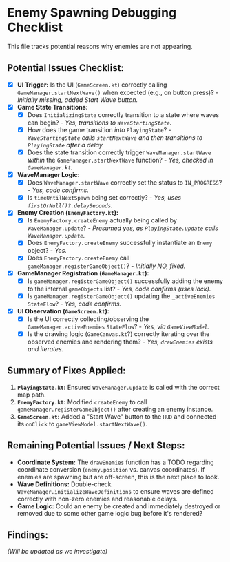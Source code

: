 # Enemy Spawning Debugging Checklist

This file tracks potential reasons why enemies are not appearing.

## Potential Issues Checklist:

- [x] **UI Trigger:** Is the UI (`GameScreen.kt`) correctly calling `GameManager.startNextWave()` when expected (e.g., on button press)? - _Initially missing, added Start Wave button._
- [x] **Game State Transitions:**
    - [x] Does `InitializingState` correctly transition to a state where waves can begin? - _Yes, transitions to `WaveStartingState`._
    - [x] How does the game transition *into* `PlayingState`? - _`WaveStartingState` calls `startNextWave` and then transitions to `PlayingState` after a delay._
    - [x] Does the state transition correctly trigger `WaveManager.startWave` *within* the `GameManager.startNextWave` function? - _Yes, checked in `GameManager.kt`._
- [x] **WaveManager Logic:**
    - [x] Does `WaveManager.startWave` correctly set the status to `IN_PROGRESS`? - _Yes, code confirms._
    - [x] Is `timeUntilNextSpawn` being set correctly? - _Yes, uses `firstOrNull()?.delaySeconds`._
- [x] **Enemy Creation (`EnemyFactory.kt`):**
    - [x] Is `EnemyFactory.createEnemy` actually being called by `WaveManager.update`? - _Presumed yes, as `PlayingState.update` calls `WaveManager.update`._
    - [x] Does `EnemyFactory.createEnemy` successfully instantiate an `Enemy` object? - _Yes._
    - [x] Does `EnemyFactory.createEnemy` call `gameManager.registerGameObject()`? - _Initially NO, fixed._
- [x] **GameManager Registration (`GameManager.kt`):**
    - [x] Is `gameManager.registerGameObject()` successfully adding the enemy to the internal `gameObjects` list? - _Yes, code confirms (uses lock)._
    - [x] Is `gameManager.registerGameObject()` updating the `_activeEnemies` `StateFlow`? - _Yes, code confirms._
- [x] **UI Observation (`GameScreen.kt`):**
    - [x] Is the UI correctly collecting/observing the `GameManager.activeEnemies` `StateFlow`? - _Yes, via `GameViewModel`._
    - [x] Is the drawing logic (`GameCanvas.kt`?) correctly iterating over the observed enemies and rendering them? - _Yes, `drawEnemies` exists and iterates._

## Summary of Fixes Applied:

1.  **`PlayingState.kt`:** Ensured `WaveManager.update` is called with the correct map path.
2.  **`EnemyFactory.kt`:** Modified `createEnemy` to call `gameManager.registerGameObject()` after creating an enemy instance.
3.  **`GameScreen.kt`:** Added a "Start Wave" button to the `HUD` and connected its `onClick` to `gameViewModel.startNextWave()`.

## Remaining Potential Issues / Next Steps:

- **Coordinate System:** The `drawEnemies` function has a TODO regarding coordinate conversion (`enemy.position` vs. canvas coordinates). If enemies are spawning but are off-screen, this is the next place to look.
- **Wave Definitions:** Double-check `WaveManager.initializeWaveDefinitions` to ensure waves are defined correctly with non-zero enemies and reasonable delays.
- **Game Logic:** Could an enemy be created and immediately destroyed or removed due to some other game logic bug before it's rendered?

## Findings:

*(Will be updated as we investigate)* 